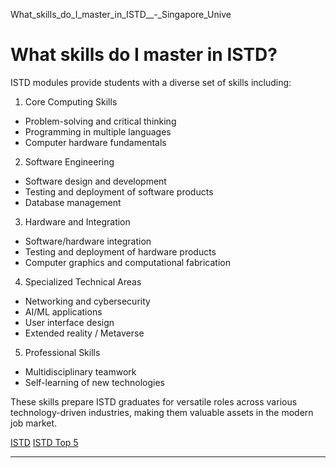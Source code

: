 What_skills_do_I_master_in_ISTD__-_Singapore_Unive



What skills do I master in ISTD?
================================

ISTD modules provide students with a diverse set of skills including:

1. Core Computing Skills

* Problem-solving and critical thinking
* Programming in multiple languages
* Computer hardware fundamentals

2. Software Engineering

* Software design and development
* Testing and deployment of software products
* Database management

3. Hardware and Integration

* Software/hardware integration
* Testing and deployment of hardware products
* Computer graphics and computational fabrication

4. Specialized Technical Areas

* Networking and cybersecurity
* AI/ML applications
* User interface design
* Extended reality / Metaverse

5. Professional Skills

* Multidisciplinary teamwork
* Self-learning of new technologies

These skills prepare ISTD graduates for versatile roles across various technology-driven industries, making them valuable assets in the modern job market.

[ISTD](https://www.sutd.edu.sg/tag/istd/) [ISTD Top 5](https://www.sutd.edu.sg/tag/istd-top-5/)

---

